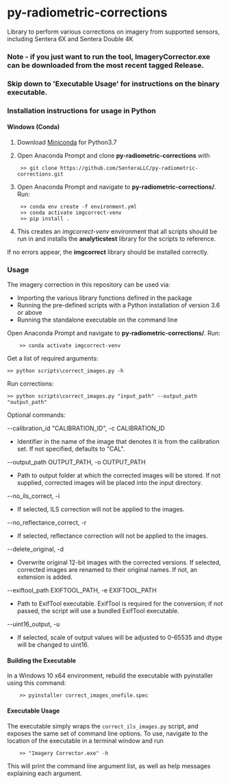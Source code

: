 # py-radiometric-corrections
Library to perform various corrections on imagery from supported sensors, including Sentera 6X and Sentera Double 4K

### Note - if you just want to run the tool, ImageryCorrector.exe can be downloaded from the most recent tagged Release.
### Skip down to 'Executable Usage' for instructions on the binary executable.

### Installation instructions for usage in Python

#### Windows (Conda)
    
1) Download [Miniconda](https://docs.conda.io/en/latest/miniconda.html) for Python3.7

2) Open Anaconda Prompt and clone **py-radiometric-corrections** with

        >> git clone https://github.com/SenteraLLC/py-radiometric-corrections.git

3) Open Anaconda Prompt and navigate to **py-radiometric-corrections/**.  Run:

        >> conda env create -f environment.yml
        >> conda activate imgcorrect-venv
        >> pip install .
        
4) This creates an *imgcorrect-venv* environment that all scripts should be run in and installs the **analyticstest**
   library for the scripts to reference. 
        
If no errors appear, the **imgcorrect** library should be installed correctly.

### Usage
The imagery correction in this repository can be used via:
* Importing the various library functions defined in the package
* Running the pre-defined scripts with a Python installation of version 3.6 or above
* Running the standalone executable on the command line

Open Anaconda Prompt and navigate to **py-radiometric-corrections/**.  Run:

        >> conda activate imgcorrect-venv
Get a list of required arguments:	

	>> python scripts\correct_images.py -h 
Run corrections: 

	>> python scripts\correct_images.py "input_path" --output_path "output_path"
Optional commands:

  --calibration_id "CALIBRATION_ID", -c CALIBRATION_ID
  * Identifier in the name of the image that denotes it is from the calibration set. If not specified, defaults to "CAL".
  
  --output_path OUTPUT_PATH, -o OUTPUT_PATH
  * Path to output folder at which the corrected images will be stored. If not supplied, corrected images will be placed into the input directory.
  
  --no_ils_correct, -i 
  * If selected, ILS correction will not be applied to the images.
  
  --no_reflectance_correct, -r
  * If selected, reflectance correction will not be applied to the images.
  
  --delete_original, -d
  * Overwrite original 12-bit images with the corrected versions. If selected, corrected images are renamed to their original names. If not, an extension is added.
  
  --exiftool_path EXIFTOOL_PATH, -e EXIFTOOL_PATH
  * Path to ExifTool executable. ExifTool is required for the conversion; if not passed, the script will use a bundled ExifTool executable.
  
  --uint16_output, -u   
  * If selected, scale of output values will be adjusted to 0-65535 and dtype will be changed to uint16.

#### Building the Executable
In a Windows 10 x64 environment, rebuild the executable with pyinstaller using this command:

		>> pyinstaller correct_images_onefile.spec

#### Executable Usage
The executable simply wraps the `correct_ils_images.py` script, and exposes the same set of command line options.
To use, navigate to the location of the executable in a terminal window and run 

        >> "Imagery Corrector.exe" -h
        
This will print the command line argument list, as well as help messages explaining each argument.

